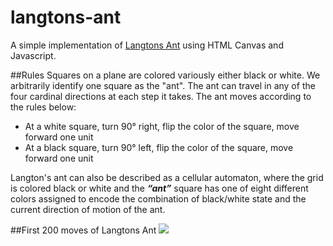 langtons-ant
============

A simple implementation of [Langtons Ant](http://en.wikipedia.org/wiki/Langton's_ant) using HTML Canvas and Javascript.


##Rules
Squares on a plane are colored variously either black or white. We arbitrarily identify one square as the "ant". The ant can travel in any of the four cardinal directions at each step it takes. The ant moves according to the rules below:

* At a white square, turn 90° right, flip the color of the square, move forward one unit
* At a black square, turn 90° left, flip the color of the square, move forward one unit

Langton's ant can also be described as a cellular automaton, where the grid is colored black or white and the ***“ant”*** square has one of eight different colors assigned to encode the combination of black/white state and the current direction of motion of the ant.


##First 200 moves of Langtons Ant
<img src="http://upload.wikimedia.org/wikipedia/commons/0/09/LangtonsAntAnimated.gif" />